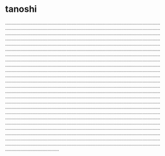 # tanoshi

...........................................................................................................................................................................................................................................................................................................................................................................................................................................................................................................................................................................................................................................................................................................................................................................................................................................................................................................................................................................................................................................................................................................................................................................................................................................................................................................................................................................................................................................................................................................................................................................................................................................................................................................................................................................................................................................................................................................................................................................................................................................................................................................................................................................................................................................................................................................................................................................................................................................................................................................................................................................................................................................................................................................................................................................................................................................................................................................................................................................................................................................................................................................................................